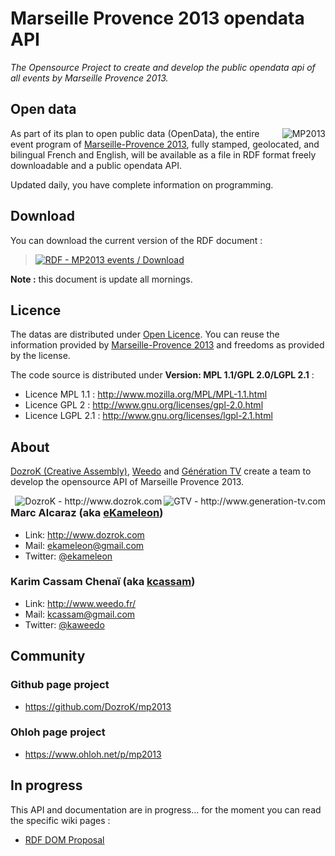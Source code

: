 # Marseille Provence 2013 opendata API

_The Opensource Project to create and develop the public opendata api of all events by Marseille Provence 2013._

## Open data

<a href="http://www.mp2013.fr"><img src="https://raw.github.com/DozroK/mp2013/master/images/logo.png" alt="MP2013" title="MP2013" align="right" /></a>
As part of its plan to open public data (OpenData), the entire event program of [Marseille-Provence 2013](http://www.mp2013.fr), fully stamped, geolocated, and bilingual French and English, will be available as a file in RDF format freely downloadable and a public opendata API.

Updated daily, you have complete information on programming.

## Download

You can download the current version of the RDF document :

><a href="http://api.mp2013.fr/rdf" title="RDF - MP2013 events"> <img border="0" src="http://www.w3.org/RDF/icons/rdf_w3c_button.32" alt="RDF - MP2013 events / Download"/></a>

**Note :** this document is update all mornings.

## Licence

The datas are distributed under [Open Licence](http://www.data.gouv.fr/Licence-Ouverte-Open-Licence). You can reuse the information provided by [Marseille-Provence 2013](http://www.mp2013.fr) and freedoms as provided by the license.

The code source is distributed under **Version: MPL 1.1/GPL 2.0/LGPL 2.1** :

* Licence MPL 1.1 : http://www.mozilla.org/MPL/MPL-1.1.html
* Licence GPL 2 : http://www.gnu.org/licenses/gpl-2.0.html
* Licence LGPL 2.1 : http://www.gnu.org/licenses/lgpl-2.1.html

## About

[DozroK (Creative Assembly)](http://www.dozrok.com/), [Weedo](http://www.weedo.fr/) and [Génération TV](http://www.generation-tv.com/) create a team to develop the opensource API of Marseille Provence 2013.

<a href="http://www.generation-tv.com"><img src="https://raw.github.com/DozroK/mp2013/master/images/gtv-logo.png" alt="GTV - http://www.generation-tv.com" title="Génération TV (GTV)" align="right" /></a><a href="http://www.dozrok.com"><img src="https://raw.github.com/DozroK/mp2013/master/images/dozrok-logo.png" alt="DozroK - http://www.dozrok.com" title="DozroK - Creative Assembly" align="right" /></a>
### Marc Alcaraz (aka [eKameleon](https://github.com/ekameleon))
* Link: http://www.dozrok.com
* Mail: ekameleon@gmail.com
* Twitter: [@ekameleon](https://twitter.com/ekameleon)

### Karim Cassam Chenaï (aka [kcassam](https://github.com/kcassam))
* Link: http://www.weedo.fr/
* Mail: kcassam@gmail.com
* Twitter: [@kaweedo](https://twitter.com/kaweedo)


## Community

### Github page project
* https://github.com/DozroK/mp2013

### Ohloh page project
 * https://www.ohloh.net/p/mp2013

## In progress

This API and documentation are in progress… for the moment you can read the specific wiki pages :
* [RDF DOM Proposal](https://github.com/DozroK/mp2013/wiki/RDF---DOM-Proposal)
